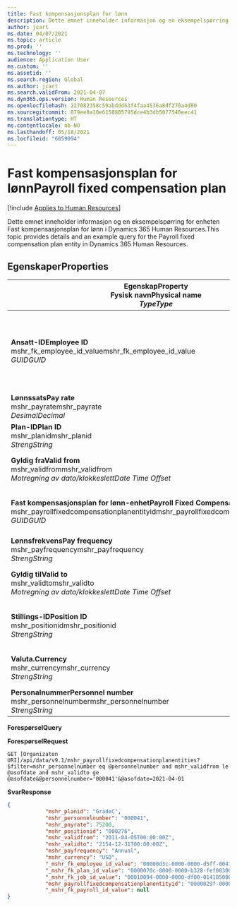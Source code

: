 ```yaml
---
title: Fast kompensasjonsplan for lønn
description: Dette emnet inneholder informasjon og en eksempelspørring for enheten Fast kompensasjonsplan for lønn i Dynamics 365 Human Resources.
author: jcart
ms.date: 04/07/2021
ms.topic: article
ms.prod: ''
ms.technology: ''
audience: Application User
ms.custom: ''
ms.assetid: ''
ms.search.region: Global
ms.author: jcart
ms.search.validFrom: 2021-04-07
ms.dyn365.ops.version: Human Resources
ms.openlocfilehash: 227082358c59abddd63f4faa4536a8df270a4d80
ms.sourcegitcommit: 879ee8a10e6158885795dce4b3db5077540eec41
ms.translationtype: HT
ms.contentlocale: nb-NO
ms.lasthandoff: 05/18/2021
ms.locfileid: "6059094"
---
```

# <a name="payroll-fixed-compensation-plan"></a><span data-ttu-id="976f5-103">Fast kompensasjonsplan for lønn</span><span class="sxs-lookup"><span data-stu-id="976f5-103">Payroll fixed compensation plan</span></span>

[!include [Applies to Human Resources](../includes/applies-to-hr.md)]

<span data-ttu-id="976f5-104">Dette emnet inneholder informasjon og en eksempelspørring for enheten Fast kompensasjonsplan for lønn i Dynamics 365 Human Resources.</span><span class="sxs-lookup"><span data-stu-id="976f5-104">This topic provides details and an example query for the Payroll fixed compensation plan entity in Dynamics 365 Human Resources.</span></span>

## <a name="properties"></a><span data-ttu-id="976f5-105">Egenskaper</span><span class="sxs-lookup"><span data-stu-id="976f5-105">Properties</span></span>

| <span data-ttu-id="976f5-106">Egenskap</span><span class="sxs-lookup"><span data-stu-id="976f5-106">Property</span></span><br><span data-ttu-id="976f5-107">**Fysisk navn**</span><span class="sxs-lookup"><span data-stu-id="976f5-107">**Physical name**</span></span><br><span data-ttu-id="976f5-108">**_Type_**</span><span class="sxs-lookup"><span data-stu-id="976f5-108">**_Type_**</span></span> | <span data-ttu-id="976f5-109">Bruk</span><span class="sxs-lookup"><span data-stu-id="976f5-109">Use</span></span> | <span data-ttu-id="976f5-110">beskrivelse</span><span class="sxs-lookup"><span data-stu-id="976f5-110">Description</span></span> |
| --- | --- | --- |
| <span data-ttu-id="976f5-111">**Ansatt-ID**</span><span class="sxs-lookup"><span data-stu-id="976f5-111">**Employee ID**</span></span><br><span data-ttu-id="976f5-112">mshr_fk_employee_id_value</span><span class="sxs-lookup"><span data-stu-id="976f5-112">mshr_fk_employee_id_value</span></span><br><span data-ttu-id="976f5-113">*GUID*</span><span class="sxs-lookup"><span data-stu-id="976f5-113">*GUID*</span></span> | <span data-ttu-id="976f5-114">Skrivebeskyttet</span><span class="sxs-lookup"><span data-stu-id="976f5-114">Read-only</span></span><br><span data-ttu-id="976f5-115">Obligatorisk</span><span class="sxs-lookup"><span data-stu-id="976f5-115">Required</span></span><br><span data-ttu-id="976f5-116">Sekundærnøkkel: mshr_Employee_id av mshr_payrollemployeeentity-enheten</span><span class="sxs-lookup"><span data-stu-id="976f5-116">Foreign key:mshr_Employee_id of mshr_payrollemployeeentity entity</span></span>  | <span data-ttu-id="976f5-117">Ansatt-ID</span><span class="sxs-lookup"><span data-stu-id="976f5-117">Employee ID</span></span> |
| <span data-ttu-id="976f5-118">**Lønnssats**</span><span class="sxs-lookup"><span data-stu-id="976f5-118">**Pay rate**</span></span><br><span data-ttu-id="976f5-119">mshr_payrate</span><span class="sxs-lookup"><span data-stu-id="976f5-119">mshr_payrate</span></span><br><span data-ttu-id="976f5-120">*Desimal*</span><span class="sxs-lookup"><span data-stu-id="976f5-120">*Decimal*</span></span> | <span data-ttu-id="976f5-121">Skrivebeskyttet</span><span class="sxs-lookup"><span data-stu-id="976f5-121">Read-only</span></span><br><span data-ttu-id="976f5-122">Obligatorisk</span><span class="sxs-lookup"><span data-stu-id="976f5-122">Required</span></span> | <span data-ttu-id="976f5-123">Lønnssats som er definert i den faste kompensasjonsplanen.</span><span class="sxs-lookup"><span data-stu-id="976f5-123">Pay rate defined in fixed compensation plan.</span></span> |
| <span data-ttu-id="976f5-124">**Plan-ID**</span><span class="sxs-lookup"><span data-stu-id="976f5-124">**Plan ID**</span></span><br><span data-ttu-id="976f5-125">mshr_planid</span><span class="sxs-lookup"><span data-stu-id="976f5-125">mshr_planid</span></span><br><span data-ttu-id="976f5-126">*Streng*</span><span class="sxs-lookup"><span data-stu-id="976f5-126">*String*</span></span> | <span data-ttu-id="976f5-127">Skrivebeskyttet</span><span class="sxs-lookup"><span data-stu-id="976f5-127">Read-only</span></span><br><span data-ttu-id="976f5-128">Obligatorisk</span><span class="sxs-lookup"><span data-stu-id="976f5-128">Required</span></span> |<span data-ttu-id="976f5-129">Angir kompensasjonsplanen.</span><span class="sxs-lookup"><span data-stu-id="976f5-129">Specifies the compensation plan.</span></span>  |
| <span data-ttu-id="976f5-130">**Gyldig fra**</span><span class="sxs-lookup"><span data-stu-id="976f5-130">**Valid from**</span></span><br><span data-ttu-id="976f5-131">mshr_validfrom</span><span class="sxs-lookup"><span data-stu-id="976f5-131">mshr_validfrom</span></span><br><span data-ttu-id="976f5-132">*Motregning av dato/klokkeslett*</span><span class="sxs-lookup"><span data-stu-id="976f5-132">*Date Time Offset*</span></span> |  <span data-ttu-id="976f5-133">Skrivebeskyttet</span><span class="sxs-lookup"><span data-stu-id="976f5-133">Read-only</span></span><br><span data-ttu-id="976f5-134">Obligatorisk</span><span class="sxs-lookup"><span data-stu-id="976f5-134">Required</span></span> |<span data-ttu-id="976f5-135">Datoen som den ansattes faste kompensasjon er gyldig fra.</span><span class="sxs-lookup"><span data-stu-id="976f5-135">Date the employee fixed compensation is valid from.</span></span>  |
| <span data-ttu-id="976f5-136">**Fast kompensasjonsplan for lønn-enhet**</span><span class="sxs-lookup"><span data-stu-id="976f5-136">**Payroll Fixed Compensation Plan entity**</span></span><br><span data-ttu-id="976f5-137">mshr_payrollfixedcompensationplanentityid</span><span class="sxs-lookup"><span data-stu-id="976f5-137">mshr_payrollfixedcompensationplanentityid</span></span><br><span data-ttu-id="976f5-138">*GUID*</span><span class="sxs-lookup"><span data-stu-id="976f5-138">*GUID*</span></span> | <span data-ttu-id="976f5-139">Obligatorisk</span><span class="sxs-lookup"><span data-stu-id="976f5-139">Required</span></span><br><span data-ttu-id="976f5-140">Systemgenerert</span><span class="sxs-lookup"><span data-stu-id="976f5-140">Sytem generated</span></span> | <span data-ttu-id="976f5-141">En systemgenerert GUID-verdi som entydig identifiserer kompensasjonsplanen.</span><span class="sxs-lookup"><span data-stu-id="976f5-141">A system-generated GUID value to uniquely identify the compensation plan.</span></span> |
| <span data-ttu-id="976f5-142">**Lønnsfrekvens**</span><span class="sxs-lookup"><span data-stu-id="976f5-142">**Pay frequency**</span></span><br><span data-ttu-id="976f5-143">mshr_payfrequency</span><span class="sxs-lookup"><span data-stu-id="976f5-143">mshr_payfrequency</span></span><br><span data-ttu-id="976f5-144">*Streng*</span><span class="sxs-lookup"><span data-stu-id="976f5-144">*String*</span></span> | <span data-ttu-id="976f5-145">Skrivebeskyttet</span><span class="sxs-lookup"><span data-stu-id="976f5-145">Read-only</span></span><br><span data-ttu-id="976f5-146">Obligatorisk</span><span class="sxs-lookup"><span data-stu-id="976f5-146">Required</span></span> |<span data-ttu-id="976f5-147">Frekvensen den ansatte får betalt.</span><span class="sxs-lookup"><span data-stu-id="976f5-147">The frequency the employee will be paid.</span></span>  |
| <span data-ttu-id="976f5-148">**Gyldig til**</span><span class="sxs-lookup"><span data-stu-id="976f5-148">**Valid to**</span></span><br><span data-ttu-id="976f5-149">mshr_validto</span><span class="sxs-lookup"><span data-stu-id="976f5-149">mshr_validto</span></span><br><span data-ttu-id="976f5-150">*Motregning av dato/klokkeslett*</span><span class="sxs-lookup"><span data-stu-id="976f5-150">*Date Time Offset*</span></span> | <span data-ttu-id="976f5-151">Skrivebeskyttet</span><span class="sxs-lookup"><span data-stu-id="976f5-151">Read-only</span></span> <br><span data-ttu-id="976f5-152">Obligatorisk</span><span class="sxs-lookup"><span data-stu-id="976f5-152">Required</span></span> | <span data-ttu-id="976f5-153">Datoen som den ansattes faste kompensasjon er gyldig til.</span><span class="sxs-lookup"><span data-stu-id="976f5-153">Date the employee fixed compensation is valid to.</span></span> |
| <span data-ttu-id="976f5-154">**Stillings-ID**</span><span class="sxs-lookup"><span data-stu-id="976f5-154">**Position ID**</span></span><br><span data-ttu-id="976f5-155">mshr_positionid</span><span class="sxs-lookup"><span data-stu-id="976f5-155">mshr_positionid</span></span><br><span data-ttu-id="976f5-156">*Streng*</span><span class="sxs-lookup"><span data-stu-id="976f5-156">*String*</span></span> | <span data-ttu-id="976f5-157">Skrivebeskyttet</span><span class="sxs-lookup"><span data-stu-id="976f5-157">Read-only</span></span> <br><span data-ttu-id="976f5-158">Obligatorisk</span><span class="sxs-lookup"><span data-stu-id="976f5-158">Required</span></span> | <span data-ttu-id="976f5-159">Posterings-ID som er knyttet til den ansatte og fast kompensasjonsplanregistrering.</span><span class="sxs-lookup"><span data-stu-id="976f5-159">Postion ID associated with the employee and fixed compensation plan enrollment.</span></span> |
| <span data-ttu-id="976f5-160">**Valuta.**</span><span class="sxs-lookup"><span data-stu-id="976f5-160">**Currency**</span></span><br><span data-ttu-id="976f5-161">mshr_currency</span><span class="sxs-lookup"><span data-stu-id="976f5-161">mshr_currency</span></span><br><span data-ttu-id="976f5-162">*Streng*</span><span class="sxs-lookup"><span data-stu-id="976f5-162">*String*</span></span> | <span data-ttu-id="976f5-163">Skrivebeskyttet</span><span class="sxs-lookup"><span data-stu-id="976f5-163">Read-only</span></span> <br><span data-ttu-id="976f5-164">Obligatorisk</span><span class="sxs-lookup"><span data-stu-id="976f5-164">Required</span></span> |<span data-ttu-id="976f5-165">Valutaen som er definert for den faste kompensasjonsplanen</span><span class="sxs-lookup"><span data-stu-id="976f5-165">The currency defined for the fixed compensation plan</span></span>   |
| <span data-ttu-id="976f5-166">**Personalnummer**</span><span class="sxs-lookup"><span data-stu-id="976f5-166">**Personnel number**</span></span><br><span data-ttu-id="976f5-167">mshr_personnelnumber</span><span class="sxs-lookup"><span data-stu-id="976f5-167">mshr_personnelnumber</span></span><br><span data-ttu-id="976f5-168">*Streng*</span><span class="sxs-lookup"><span data-stu-id="976f5-168">*String*</span></span> | <span data-ttu-id="976f5-169">Skrivebeskyttet</span><span class="sxs-lookup"><span data-stu-id="976f5-169">Read-only</span></span><br><span data-ttu-id="976f5-170">Obligatorisk</span><span class="sxs-lookup"><span data-stu-id="976f5-170">Required</span></span> |<span data-ttu-id="976f5-171">Det unike personalnummeret til den ansatte.</span><span class="sxs-lookup"><span data-stu-id="976f5-171">The employee's unique personnel number.</span></span>  |

<span data-ttu-id="976f5-172">**Forespørsel**</span><span class="sxs-lookup"><span data-stu-id="976f5-172">**Query**</span></span>

<span data-ttu-id="976f5-173">**Forespørsel**</span><span class="sxs-lookup"><span data-stu-id="976f5-173">**Request**</span></span>

```http
GET [Organizaton URI]/api/data/v9.1/mshr_payrollfixedcompensationplanentities?$filter=mshr_personnelnumber eq @personnelnumber and mshr_validfrom le @asofdate and mshr_validto ge @asofdate&@personnelnumber='000041'&@asofdate=2021-04-01
```

<span data-ttu-id="976f5-174">**Svar**</span><span class="sxs-lookup"><span data-stu-id="976f5-174">**Response**</span></span>

```json
{
            "mshr_planid": "GradeC",
            "mshr_personnelnumber": "000041",
            "mshr_payrate": 75200,
            "mshr_positionid": "000276",
            "mshr_validfrom": "2011-04-05T00:00:00Z",
            "mshr_validto": "2154-12-31T00:00:00Z",
            "mshr_payfrequency": "Annual",
            "mshr_currency": "USD",
            "_mshr_fk_employee_id_value": "00000d3c-0000-0000-d5ff-004105000000",
            "_mshr_fk_plan_id_value": "0000070c-0000-0000-b328-fef003000000",
            "_mshr_fk_job_id_value": "00010094-0000-0000-df00-014105000000",
            "mshr_payrollfixedcompensationplanentityid": "0000029f-0000-0000-d5ff-004105000000",
            "_mshr_fk_payroll_id_value": null
}
```

